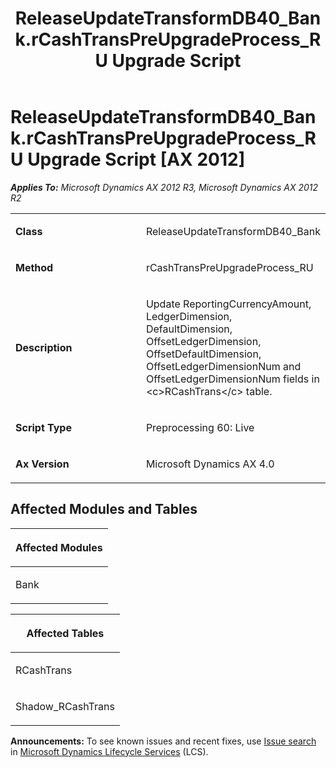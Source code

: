 ﻿---
title: ReleaseUpdateTransformDB40_Bank.rCashTransPreUpgradeProcess_RU Upgrade Script
TOCTitle: ReleaseUpdateTransformDB40_Bank.rCashTransPreUpgradeProcess_RU Upgrade Script
ms:assetid: 713a3c40-f17c-15fb-d650-de8f001a779a
ms:mtpsurl: https://msdn.microsoft.com/en-us/library/JJ685795(v=AX.60)
ms:contentKeyID: 49708995
ms.date: 05/18/2015
mtps_version: v=AX.60
---

# ReleaseUpdateTransformDB40\_Bank.rCashTransPreUpgradeProcess\_RU Upgrade Script [AX 2012]


_**Applies To:** Microsoft Dynamics AX 2012 R3, Microsoft Dynamics AX 2012 R2_

<table>
<colgroup>
<col style="width: 50%" />
<col style="width: 50%" />
</colgroup>
<tbody>
<tr class="odd">
<td><p><strong>Class</strong></p></td>
<td><p>ReleaseUpdateTransformDB40_Bank</p></td>
</tr>
<tr class="even">
<td><p><strong>Method</strong></p></td>
<td><p>rCashTransPreUpgradeProcess_RU</p></td>
</tr>
<tr class="odd">
<td><p><strong>Description</strong></p></td>
<td><p>Update ReportingCurrencyAmount, LedgerDimension, DefaultDimension, OffsetLedgerDimension, OffsetDefaultDimension, OffsetLedgerDimensionNum and OffsetLedgerDimensionNum fields in &lt;c&gt;RCashTrans&lt;/c&gt; table.</p></td>
</tr>
<tr class="even">
<td><p><strong>Script Type</strong></p></td>
<td><p>Preprocessing 60: Live</p></td>
</tr>
<tr class="odd">
<td><p><strong>Ax Version</strong></p></td>
<td><p>Microsoft Dynamics AX 4.0</p></td>
</tr>
</tbody>
</table>


## Affected Modules and Tables

<table>
<colgroup>
<col style="width: 100%" />
</colgroup>
<thead>
<tr class="header">
<th><p>Affected Modules</p></th>
</tr>
</thead>
<tbody>
<tr class="odd">
<td><p>Bank</p></td>
</tr>
</tbody>
</table>


<table>
<colgroup>
<col style="width: 100%" />
</colgroup>
<thead>
<tr class="header">
<th><p>Affected Tables</p></th>
</tr>
</thead>
<tbody>
<tr class="odd">
<td><p>RCashTrans</p></td>
</tr>
<tr class="even">
<td><p>Shadow_RCashTrans</p></td>
</tr>
</tbody>
</table>

  
**Announcements:** To see known issues and recent fixes, use [Issue search](http://go.microsoft.com/fwlink/?linkid=389258) in [Microsoft Dynamics Lifecycle Services](http://go.microsoft.com/fwlink/?linkid=306505) (LCS).


